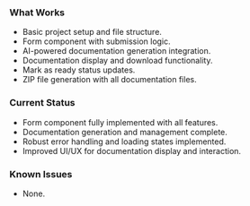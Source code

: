 ### What Works
- Basic project setup and file structure.
- Form component with submission logic.
- AI-powered documentation generation integration.
- Documentation display and download functionality.
- Mark as ready status updates.
- ZIP file generation with all documentation files.

### Current Status
- Form component fully implemented with all features.
- Documentation generation and management complete.
- Robust error handling and loading states implemented.
- Improved UI/UX for documentation display and interaction.

### Known Issues
- None.
